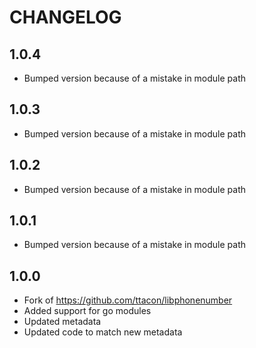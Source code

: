 # CHANGELOG

## 1.0.4

- Bumped version because of a mistake in module path

## 1.0.3

- Bumped version because of a mistake in module path

## 1.0.2

- Bumped version because of a mistake in module path

## 1.0.1

- Bumped version because of a mistake in module path

## 1.0.0

- Fork of https://github.com/ttacon/libphonenumber
- Added support for go modules
- Updated metadata
- Updated code to match new metadata
